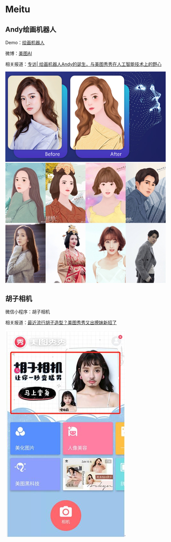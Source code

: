 # Meitu

## Andy绘画机器人
Demo：[绘画机器人](http://ai.meitu.com/algorithm/generateImages/AICartoonStyle1)

微博：[美图AI](https://weibo.com/u/6411192933)

相关报道：[专访| 绘画机器人Andy的诞生，与美图秀秀在人工智能技术上的野心](https://www.leiphone.com/news/201712/yItu72E4fb6ifdvU.html)

<img src='assets/andy_cover.png'>
<img src='assets/andy_demo.jpeg'>

## 胡子相机
微信小程序：胡子相机

相关报道：[最近流行胡子造型？美图秀秀又出撩妹新招了](https://tech.china.com/article/20180404/kejiyuan0531120838.html)

<img src='assets/huzi_cover.jpg'>

